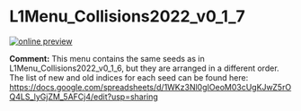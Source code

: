 # L1Menu_Collisions2022_v0_1_7

[![online preview](https://img.shields.io/badge/Online%20preview-click%20here-blue)](https://htmlpreview.github.io/?https://github.com/caruta/L1MenuRun3/blob/patch-1/preliminary/L1Menu_Collisions2022_v0_1_7/L1Menu_Collisions2022_v0_1_7.html)

**Comment:** 
This menu contains the same seeds as in L1Menu_Collisions2022_v0_1_6, but they are arranged in a different order.
The list of new and old indices for each seed can be found here: https://docs.google.com/spreadsheets/d/1WKz3Nl0gIOeoM03cUgKJwZ5rOQ4LS_lyGjZM_5AFCj4/edit?usp=sharing


